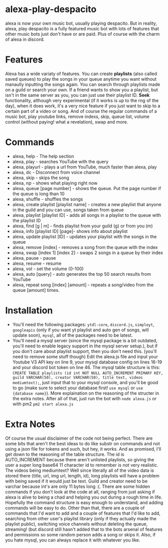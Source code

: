 # alexa-play-despacito
alexa is now your own music bot, usually playing despacito. But in reality, alexa, play despacito is a fully featured music bot with lots of features that other music bots just don't have or are paid. Plus of course with the charm of alexa in discord. 
# Features
Alexa has a wide variaty of features. You can create **playlists** (also called saved queues) to play the songs in your queue anytime you want without manaully inputting the songs again. You can search through playlists made on a guild or search your own. If a friend wants to show you a playlist, but isn't in the same server as you, you can just use their playlist ID. **Seek** functionality, although very experimental (if it works is up to the rng of the day), when it does work, it's a very nice feature if you just want to skip to a certain part of a video or song. And of course the regular commands of a music bot, play youtube links, remove indexs, skip, queue list, volume control (without paying! what a revelation), swap and more. 

# Commands
- alexa, help - The help section
- alexa, play - searches YouTube with the query
- alexa, playurl - plays a url from YouTube, much faster than alexa, play
- alexa, dc - Disconnect from voice channel
- alexa, skip - skips the song
- alexa, np - shows what playing right now
- alexa, queue [page number] - shows the queue. Put the page number if the queue is long than 10
- alexa, shuffle - shuffles the songs
- alexa, create playlist [playlist name] - creates a new playlist that anyone in the guild and you can use, songs taken from queue
- alexa, playlist [playlist ID] - adds all songs in a playlist to the queue with the playlist ID
- alexa, find [g | m] - finds playlist from your guild (g) or from you (m)
- alexa, info [playlist ID] [page]- shows info about playlist
- alexa, update playlist [ID] - updates your playlist with the songs in the queue
- alexa, remove [index] - removes a song from the queue with the index
- alexa, swap [index 1] [index 2] - swaps 2 songs in a queue by their index
- alexa, pause - pause
- alexa, resume - resume
- alexa, vol - set the volume (0-100)
- alexa, auto [query] - auto generates the top 50 search results from YouTube
- alexa, repeat song [index] [amount] - repeats a song/video from the queue [amount] times.

# Installation
- You'll need the following packages: `ytdl-core`, `discord.js`, `simpleyt`, `googleapis` (only if you want yt playlist and auto gen of songs, will update soon), `mysql`, all of the packages need to be latest.
- You'll need a mysql server (since the mysql package is a bit outdated, you'll need to enable legacy support in the mysql server setup.), but if you don't care about playlist support, then you don't need this. (you'll need to remove some stuff though)
Edit the alexa.js file and input your Youtube V3 API key on line 9, your mysql database config on lines 16-19 and your discord bot token on line 46.
The mysql table structure is this: `CREATE TABLE playlists (id int NOT NULL AUTO_INCREMENT PRIMARY KEY, guild VARCHAR(50), creator VARCHAR(50), title text, videos mediumtext);`, just input that to your mysql console, and you'll be good to go (make sure to select your database first! `use mysql` or `use {database name}`). More explaination on the reasoning of the structer in the extra notes. 
After all of that, just run the bot with `node alexa.js` or with pm2 `pm2 start alexa.js`

# Extra Notes
Of course the usual disclaimer of the code not being perfect. There are some bits that aren't the best ideas to do like substr on commands and not using a json file for tokens and such, but hey, it works. And as promised, I'll get down to the reasoning of the table structure. The id is AUTO_INCREMENT because there aren't unlisted playlists, so giving the user a super long base64 11 character id to remember is not very realistic. The videos being mediumtext? Well since literally all of the video data is stored there (title, url, img url, length, id), long playlists will have a problem with being saved if it would just be text. Guild and creator need to be varchar because int's are only 11 bytes long :(. There are some hidden commands if you don't look at the code at all, ranging from just asking if alexa is alive to being a chad and helping you out during a rough time in life. Hopefully the command structure is easy enough to understand, and adding commands will be easy to do. Other than that, there are a couple of commands that I'd want to add and a couple of features that I'd like to add, searching from other user's playlist library (only if they actually made the playlist public), switching voice channels without deleting the queue, streaming! (but discord still hasn't added that to the bots arsenal of features and permissions so some random person adds a song or skips it. Also, if you hate mysql, you can always replace it with whatever you like. 

